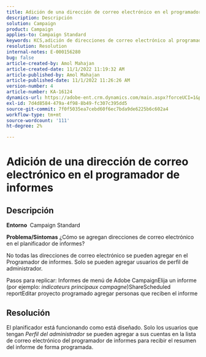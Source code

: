 ```yaml
---
title: Adición de una dirección de correo electrónico en el programador de informes
description: Descripción
solution: Campaign
product: Campaign
applies-to: Campaign Standard
keywords: KCS,adición de direcciones de correo electrónico al programador de informes
resolution: Resolution
internal-notes: E-000156280
bug: false
article-created-by: Amol Mahajan
article-created-date: 11/1/2022 11:19:32 AM
article-published-by: Amol Mahajan
article-published-date: 11/1/2022 11:26:26 AM
version-number: 4
article-number: KA-16124
dynamics-url: https://adobe-ent.crm.dynamics.com/main.aspx?forceUCI=1&pagetype=entityrecord&etn=knowledgearticle&id=3863ba0a-d759-ed11-9561-6045bd006f95
exl-id: 7d4d8584-479a-4f98-8b49-fc307c395dd5
source-git-commit: 7f0f5035ea7cebd60f6ec7bda9de6225b6c602a4
workflow-type: tm+mt
source-wordcount: '111'
ht-degree: 2%

---
```


# Adición de una dirección de correo electrónico en el programador de informes

## Descripción

<b>Entorno </b>
Campaign Standard


<b>Problema/Síntomas</b>
¿Cómo se agregan direcciones de correo electrónico en el planificador de informes?

No todas las direcciones de correo electrónico se pueden agregar en el Programador de informes. Solo se pueden agregar usuarios de perfil de administrador.

Pasos para replicar: Informes de menú de Adobe CampaignElija un informe (por ejemplo: *indicateurs principaux campagne*)ShareScheduled reportEditar proyecto programado agregar personas que reciben el informe


## Resolución


El planificador está funcionando como está diseñado. Solo los usuarios que tengan *Perfil del administrador* se pueden agregar a sus cuentas en la lista de correo electrónico del programador de informes para recibir el resumen del informe de forma programada.
